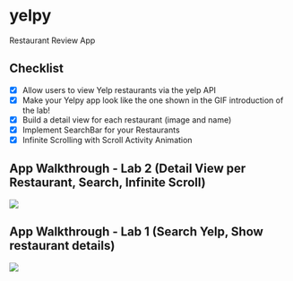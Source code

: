 # yelpy
Restaurant Review App

## Checklist
- [x] Allow users to view Yelp restaurants via the yelp API
- [x] Make your Yelpy app look like the one shown in the GIF introduction of the lab!
- [x] Build a detail view for each restaurant (image and name)
- [x] Implement SearchBar for your Restaurants
- [x] Infinite Scrolling with Scroll Activity Animation

## App Walkthrough - Lab 2 (Detail View per Restaurant, Search, Infinite Scroll)
![](Yelpy_Lab2.gif)

## App Walkthrough - Lab 1 (Search Yelp, Show restaurant details)
![](Yelpy.gif)
